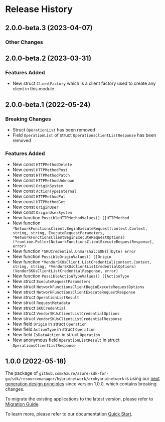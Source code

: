 # Release History

## 2.0.0-beta.3 (2023-04-07)
### Other Changes


## 2.0.0-beta.2 (2023-03-31)
### Features Added

- New struct `ClientFactory` which is a client factory used to create any client in this module


## 2.0.0-beta.1 (2022-05-24)
### Breaking Changes

- Struct `OperationList` has been removed
- Field `OperationList` of struct `OperationsClientListResponse` has been removed

### Features Added

- New const `HTTPMethodDelete`
- New const `HTTPMethodPost`
- New const `HTTPMethodPatch`
- New const `HTTPMethodUnknown`
- New const `OriginSystem`
- New const `ActionTypeInternal`
- New const `HTTPMethodPut`
- New const `HTTPMethodGet`
- New const `OriginUser`
- New const `OriginUserSystem`
- New function `PossibleHTTPMethodValues() []HTTPMethod`
- New function `*NetworkFunctionsClient.BeginExecuteRequest(context.Context, string, string, ExecuteRequestParameters, *NetworkFunctionsClientBeginExecuteRequestOptions) (*runtime.Poller[NetworkFunctionsClientExecuteRequestResponse], error)`
- New function `*SKUCredential.UnmarshalJSON([]byte) error`
- New function `PossibleOriginValues() []Origin`
- New function `*VendorSKUsClient.ListCredential(context.Context, string, string, *VendorSKUsClientListCredentialOptions) (VendorSKUsClientListCredentialResponse, error)`
- New function `PossibleActionTypeValues() []ActionType`
- New struct `ExecuteRequestParameters`
- New struct `NetworkFunctionsClientBeginExecuteRequestOptions`
- New struct `NetworkFunctionsClientExecuteRequestResponse`
- New struct `OperationListResult`
- New struct `RequestMetadata`
- New struct `SKUCredential`
- New struct `VendorSKUsClientListCredentialOptions`
- New struct `VendorSKUsClientListCredentialResponse`
- New field `Origin` in struct `Operation`
- New field `ActionType` in struct `Operation`
- New field `IsDataAction` in struct `Operation`
- New anonymous field `OperationListResult` in struct `OperationsClientListResponse`


## 1.0.0 (2022-05-18)

The package of `github.com/Azure/azure-sdk-for-go/sdk/resourcemanager/hybridnetwork/armhybridnetwork` is using our [next generation design principles](https://azure.github.io/azure-sdk/general_introduction.html) since version 1.0.0, which contains breaking changes.

To migrate the existing applications to the latest version, please refer to [Migration Guide](https://aka.ms/azsdk/go/mgmt/migration).

To learn more, please refer to our documentation [Quick Start](https://aka.ms/azsdk/go/mgmt).